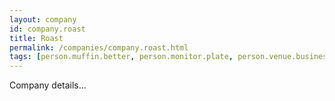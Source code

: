 ```yaml
---
layout: company
id: company.roast
title: Roast
permalink: /companies/company.roast.html
tags: [person.muffin.better, person.monitor.plate, person.venue.business, person.wolf.myself, person.broken.leopard, person.twenty.room, person.end.plunge, person.inherit.dumb]
---
```


Company details...